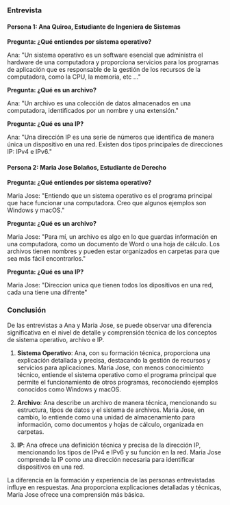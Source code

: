 ### Entrevista

#### Persona 1: Ana Quiroa, Estudiante de Ingeniera de Sistemas

**Pregunta: ¿Qué entiendes por sistema operativo?**

Ana: "Un sistema operativo es un software esencial que administra el hardware de una computadora y proporciona servicios para los programas de aplicación que es responsable de la gestión de los recursos de la computadora, como la CPU, la memoria, etc ..."

**Pregunta: ¿Qué es un archivo?**

Ana: "Un archivo es una colección de datos almacenados en una computadora, identificados por un nombre y una extensión."

**Pregunta: ¿Qué es una IP?**

Ana: "Una dirección IP es una serie de números que identifica de manera única un dispositivo en una red. Existen dos tipos principales de direcciones IP: IPv4 e IPv6."

#### Persona 2: Maria Jose Bolaños, Estudiante de Derecho

**Pregunta: ¿Qué entiendes por sistema operativo?**

Maria Jose: "Entiendo que un sistema operativo es el programa principal que hace funcionar una computadora. Creo que algunos ejemplos son Windows y macOS."

**Pregunta: ¿Qué es un archivo?**

Maria Jose: "Para mí, un archivo es algo en lo que guardas información en una computadora, como un documento de Word o una hoja de cálculo. Los archivos tienen nombres y pueden estar organizados en carpetas para que sea más fácil encontrarlos."

**Pregunta: ¿Qué es una IP?**

Maria Jose: "Direccion unica que tienen todos los dipositivos en una red, cada una tiene una difrente"

### Conclusión

De las entrevistas a Ana y Maria Jose, se puede observar una diferencia significativa en el nivel de detalle y comprensión técnica de los conceptos de sistema operativo, archivo e IP.

1. **Sistema Operativo**: Ana, con su formación técnica, proporciona una explicación detallada y precisa, destacando la gestión de recursos y servicios para aplicaciones. Maria Jose, con menos conocimiento técnico, entiende el sistema operativo como el programa principal que permite el funcionamiento de otros programas, reconociendo ejemplos conocidos como Windows y macOS.

2. **Archivo**: Ana describe un archivo de manera técnica, mencionando su estructura, tipos de datos y el sistema de archivos. Maria Jose, en cambio, lo entiende como una unidad de almacenamiento para información, como documentos y hojas de cálculo, organizada en carpetas.

3. **IP**: Ana ofrece una definición técnica y precisa de la dirección IP, mencionando los tipos de IPv4 e IPv6 y su función en la red. Maria Jose comprende la IP como una dirección necesaria para identificar dispositivos en una red.

La diferencia en la formación y experiencia de las personas entrevistadas influye en  respuestas.  Ana proporciona explicaciones detalladas y técnicas, Maria Jose ofrece una comprensión más básica. 
